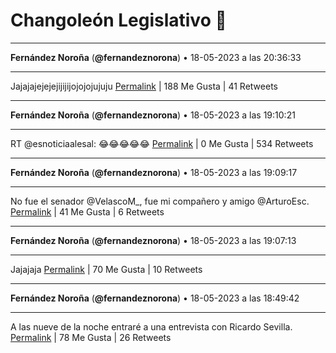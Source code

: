 # Changoleón Legislativo 🙈
*****
**Fernández Noroña** (**@fernandeznorona**) • 18-05-2023 a las 20:36:33
*****
Jajajajejejejijijijojojojujuju
[Permalink](https://twitter.com/fernandeznorona/status/1659417734667722752) | 188 Me Gusta | 41 Retweets
*****
**Fernández Noroña** (**@fernandeznorona**) • 18-05-2023 a las 19:10:21
*****
RT @esnoticiaalesal: 😂😂😂😂😂
[Permalink](https://twitter.com/fernandeznorona/status/1659396043191230464) | 0 Me Gusta | 534 Retweets
*****
**Fernández Noroña** (**@fernandeznorona**) • 18-05-2023 a las 19:09:17
*****
No fue el senador @VelascoM_, fue mi compañero y amigo @ArturoEsc.
[Permalink](https://twitter.com/fernandeznorona/status/1659395773191307270) | 41 Me Gusta | 6 Retweets
*****
**Fernández Noroña** (**@fernandeznorona**) • 18-05-2023 a las 19:07:13
*****
Jajajaja
[Permalink](https://twitter.com/fernandeznorona/status/1659395255421251585) | 70 Me Gusta | 10 Retweets
*****
**Fernández Noroña** (**@fernandeznorona**) • 18-05-2023 a las 18:49:42
*****
A las nueve de la noche entraré a una entrevista con Ricardo Sevilla.
[Permalink](https://twitter.com/fernandeznorona/status/1659390845014122496) | 78 Me Gusta | 26 Retweets